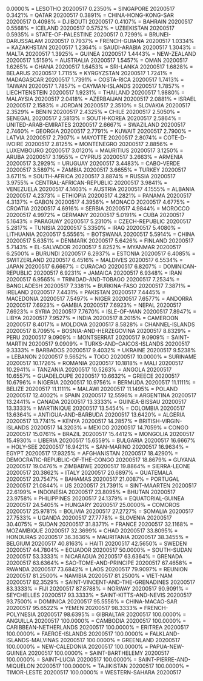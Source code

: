 0.0000% = LESOTHO 20200517 
0.2350% = SINGAPORE 20200517 
0.3421% = QATAR 20200517 
0.3891% = CHINA-HONG-KONG-SAR 20200517 
0.4098% = DJIBOUTI 20200517 
0.4107% = BAHRAIN 20200517 
0.5568% = ICELAND 20200517 
0.5752% = UZBEKISTAN 20200517 
0.5935% = STATE-OF-PALESTINE 20200517 
0.7299% = BRUNEI-DARUSSALAM 20200517 
0.7937% = FRENCH-GUIANA 20200517 
1.0334% = KAZAKHSTAN 20200517 
1.2364% = SAUDI-ARABIA 20200517 
1.3043% = MALTA 20200517 
1.3925% = GUINEA 20200517 
1.4443% = NEW-ZEALAND 20200517 
1.5159% = AUSTRALIA 20200517 
1.5457% = OMAN 20200517 
1.6265% = GHANA 20200517 
1.6453% = SRI-LANKA 20200517 
1.6828% = BELARUS 20200517 
1.7115% = KYRGYZSTAN 20200517 
1.7241% = MADAGASCAR 20200517 
1.7391% = COSTA-RICA 20200517 
1.7413% = TAIWAN 20200517 
1.7857% = CAYMAN-ISLANDS 20200517 
1.7857% = LIECHTENSTEIN 20200517 
1.9231% = THAILAND 20200517 
1.9880% = MALAYSIA 20200517 
2.0418% = AZERBAIJAN 20200517 
2.0881% = ISRAEL 20200517 
2.1583% = JORDAN 20200517 
2.3510% = SLOVAKIA 20200517 
2.3529% = BENIN 20200517 
2.4325% = CHILE 20200517 
2.5050% = SENEGAL 20200517 
2.5813% = SOUTH-KOREA 20200517 
2.5864% = UNITED-ARAB-EMIRATES 20200517 
2.6667% = SWAZILAND 20200517 
2.7460% = GEORGIA 20200517 
2.7791% = KUWAIT 20200517 
2.7900% = LATVIA 20200517 
2.7907% = MAYOTTE 20200517 
2.8074% = COTE-D-IVOIRE 20200517 
2.8125% = MONTENEGRO 20200517 
2.8856% = LUXEMBOURG 20200517 
3.0120% = MAURITIUS 20200517 
3.1250% = ARUBA 20200517 
3.1955% = CYPRUS 20200517 
3.2663% = ARMENIA 20200517 
3.2929% = URUGUAY 20200517 
3.4483% = CABO-VERDE 20200517 
3.5897% = ZAMBIA 20200517 
3.6655% = TURKEY 20200517 
3.6711% = SOUTH-AFRICA 20200517 
3.8874% = RUSSIA 20200517 
3.9755% = CENTRAL-AFRICAN-REPUBLIC 20200517 
3.9841% = VENEZUELA 20200517 
4.1403% = AUSTRIA 20200517 
4.1555% = ALBANIA 20200517 
4.2373% = ETHIOPIA 20200517 
4.2821% = PANAMA 20200517 
4.3137% = GABON 20200517 
4.3956% = MONACO 20200517 
4.6775% = CROATIA 20200517 
4.6916% = SERBIA 20200517 
4.9844% = MOROCCO 20200517 
4.9972% = GERMANY 20200517 
5.0191% = CUBA 20200517 
5.1643% = PARAGUAY 20200517 
5.2310% = CZECH-REPUBLIC 20200517 
5.2817% = TUNISIA 20200517 
5.3350% = IRAQ 20200517 
5.4080% = LITHUANIA 20200517 
5.5556% = BOTSWANA 20200517 
5.5914% = CHINA 20200517 
5.6351% = DENMARK 20200517 
5.6426% = FINLAND 20200517 
5.7143% = EL-SALVADOR 20200517 
5.8252% = MYANMAR 20200517 
6.2500% = BURUNDI 20200517 
6.2937% = ESTONIA 20200517 
6.4085% = SWITZERLAND 20200517 
6.4516% = MALDIVES 20200517 
6.5534% = JAPAN 20200517 
6.6667% = CURACAO 20200517 
6.8207% = DOMINICAN-REPUBLIC 20200517 
6.9231% = JAMAICA 20200517 
6.9348% = IRAN 20200517 
6.9565% = TRINIDAD-AND-TOBAGO 20200517 
7.2534% = BANGLADESH 20200517 
7.3381% = BURKINA-FASO 20200517 
7.3871% = IRELAND 20200517 
7.4431% = PAKISTAN 20200517 
7.4445% = MACEDONIA 20200517 
7.5497% = NIGER 20200517 
7.6577% = ANDORRA 20200517 
7.6923% = GAMBIA 20200517 
7.6923% = NEPAL 20200517 
7.6923% = SYRIA 20200517 
7.7670% = ISLE-OF-MAN 20200517 
7.8947% = LIBYA 20200517 
7.9527% = INDIA 20200517 
8.2015% = CAMEROON 20200517 
8.4017% = MOLDOVA 20200517 
8.5828% = CHANNEL-ISLANDS 20200517 
8.7095% = BOSNIA-AND-HERZEGOVINA 20200517 
8.8329% = PERU 20200517 
9.0909% = MONTSERRAT 20200517 
9.0909% = SAINT-MARTIN 20200517 
9.0909% = TURKS-AND-CAICOS-ISLANDS 20200517 
9.3333% = BARBADOS 20200517 
9.4032% = UKRAINE 20200517 
9.5238% = LEBANON 20200517 
9.5652% = TOGO 20200517 
10.0000% = SURINAME 20200517 
10.1726% = ROMANIA 20200517 
10.1818% = MALI 20200517 
10.2941% = TANZANIA 20200517 
10.5263% = ANGOLA 20200517 
10.6557% = GUADELOUPE 20200517 
10.6632% = GREECE 20200517 
10.6796% = NIGERIA 20200517 
10.9756% = BERMUDA 20200517 
11.1111% = BELIZE 20200517 
11.1111% = MALAWI 20200517 
11.1495% = POLAND 20200517 
12.4002% = SPAIN 20200517 
12.5596% = ARGENTINA 20200517 
13.2441% = CANADA 20200517 
13.3333% = GUINEA-BISSAU 20200517 
13.3333% = MARTINIQUE 20200517 
13.5454% = COLOMBIA 20200517 
13.6364% = ANTIGUA-AND-BARBUDA 20200517 
13.6420% = ALGERIA 20200517 
13.7741% = KENYA 20200517 
14.2857% = BRITISH-VIRGIN-ISLANDS 20200517 
14.3203% = MEXICO 20200517 
14.7059% = CONGO 20200517 
15.0761% = BRAZIL 20200517 
15.4412% = MONGOLIA 20200517 
15.4930% = LIBERIA 20200517 
15.6559% = BULGARIA 20200517 
16.6667% = HOLY-SEE 20200517 
16.9421% = SAN-MARINO 20200517 
16.9634% = EGYPT 20200517 
17.9325% = AFGHANISTAN 20200517 
18.4290% = DEMOCRATIC-REPUBLIC-OF-THE-CONGO 20200517 
18.8679% = GUYANA 20200517 
19.0476% = ZIMBABWE 20200517 
19.8864% = SIERRA-LEONE 20200517 
20.3862% = ITALY 20200517 
20.6897% = GUATEMALA 20200517 
20.7547% = BAHAMAS 20200517 
21.0087% = PORTUGAL 20200517 
21.0844% = US 20200517 
21.7391% = SINT-MAARTEN 20200517 
22.6199% = INDONESIA 20200517 
23.8095% = BHUTAN 20200517 
23.9758% = PHILIPPINES 20200517 
24.1379% = EQUATORIAL-GUINEA 20200517 
24.5405% = HUNGARY 20200517 
25.0000% = COMOROS 20200517 
25.9781% = BOLIVIA 20200517 
27.2727% = SOMALIA 20200517 
27.7533% = UGANDA 20200517 
27.7778% = SLOVENIA 20200517 
30.4075% = SUDAN 20200517 
31.8371% = FRANCE 20200517 
32.1168% = MOZAMBIQUE 20200517 
32.3699% = CHAD 20200517 
33.8095% = HONDURAS 20200517 
36.3636% = MAURITANIA 20200517 
38.3455% = BELGIUM 20200517 
40.8163% = HAITI 20200517 
42.5650% = SWEDEN 20200517 
44.7804% = ECUADOR 20200517 
50.0000% = SOUTH-SUDAN 20200517 
53.3333% = NICARAGUA 20200517 
63.6364% = GRENADA 20200517 
63.6364% = SAO-TOME-AND-PRINCIPE 20200517 
67.4658% = RWANDA 20200517 
73.6842% = LAOS 20200517 
79.9097% = REUNION 20200517 
81.2500% = NAMIBIA 20200517 
81.2500% = VIET-NAM 20200517 
82.3529% = SAINT-VINCENT-AND-THE-GRENADINES 20200517 
83.3333% = FIJI 20200517 
87.8788% = NORWAY 20200517 
90.9091% = SEYCHELLES 20200517 
93.3333% = SAINT-KITTS-AND-NEVIS 20200517 
93.7500% = DOMINICA 20200517 
95.5556% = CHINA-MACAO-SAR 20200517 
95.6522% = YEMEN 20200517 
98.3333% = FRENCH-POLYNESIA 20200517 
98.6395% = GIBRALTAR 20200517 
100.0000% = ANGUILLA 20200517 
100.0000% = CAMBODIA 20200517 
100.0000% = CARIBBEAN-NETHERLANDS 20200517 
100.0000% = ERITREA 20200517 
100.0000% = FAEROE-ISLANDS 20200517 
100.0000% = FALKLAND-ISLANDS-MALVINAS 20200517 
100.0000% = GREENLAND 20200517 
100.0000% = NEW-CALEDONIA 20200517 
100.0000% = PAPUA-NEW-GUINEA 20200517 
100.0000% = SAINT-BARTHELEMY 20200517 
100.0000% = SAINT-LUCIA 20200517 
100.0000% = SAINT-PIERRE-AND-MIQUELON 20200517 
100.0000% = TAJIKISTAN 20200517 
100.0000% = TIMOR-LESTE 20200517 
100.0000% = WESTERN-SAHARA 20200517 
